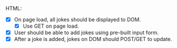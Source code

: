 HTML:
- [x] On page load, all jokes should be displayed to DOM.
  - [x] Use GET on page load.
- [x] User should be able to add jokes using pre-built input form.
- [x] After a joke is added, jokes on DOM should POST/GET to update.
